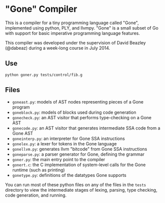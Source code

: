 "Gone" Compiler
===============

This is a compiler for a tiny programming language called "Gone", implemented
using python, PLY, and llvmpy. "Gone" is a small subset of Go with support for
basic imperative programming language features.

This compiler was developed under the supervision of David Beazley (@dabeaz)
during a week-long course in July 2014.

Use
---

    python goner.py tests/control/fib.g

Files
-----

* `goneast.py`: models of AST nodes representing pieces of a Gone program
* `goneblock.py`: models of blocks used during code generation
* `gonecheck.py`: an AST visitor that performs type-checking on a Gone AST
* `gonecode.py`: an AST visitor that generates intermediate SSA code from a Gone AST
* `goneinterp.py`: an interpreter for Gone SSA instructions
* `gonelex.py`: a lexer for tokens in the Gone language
* `gonellvm.py`: generates llvm "bitcode" from Gone SSA instructions
* `goneparse.py`: a parser generator for Gone, defining the grammar
* `goner.py`: the main entry point to the compiler
* `gonert.c`: the C implementation of system-level calls for the Gone runtime (such as printing)
* `gonetype.py`: definitions of the datatypes Gone supports

You can run most of these python files on any of the files in the `tests`
directory to view the intermediate stages of lexing, parsing, type checking,
code generation, and running.
